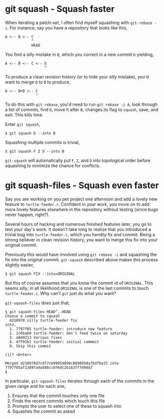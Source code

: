 # git squash - Squash faster

When iterating a patch-set, I often find myself squashing with
`git-rebase -i`. For instance, say you have a repository that looks
like this,

    A <-- B <-- C
                ^
                HEAD

You find a silly mistake in `B`, which you correct in a new commit `D`
yielding,

    A <-- B <-- C <-- D
                      ^

To produce a clean revision history (or to hide your silly mistake),
you'd want to merge `D` to `B` to produce,

    A <-- B+D <-- C
                  ^

To do this with `git rebase`, you'd need to run `git rebase -i A`,
look through a list of commits, find `D`, move it after `B`, changes
its flag to `squash`, save, and exit. This kills time.

Enter `git squash`,

    $ git squash D --into B

Squashing multiple commits is trivial,

    $ git squash F Z D --into B

`git-squash` will automatically put `F`, `Z`, and `D` into topological
order before squashing to minimize the chance for conflicts.


# git squash-files - Squash even faster

Say you are working on you pet project one afternoon and add a lovely
new feature to `turtle-feeder.c`. Confident in your work, you move on
to add more lovely features elsewhere in the repository without
testing (since bugs never happen, right?).

Several hours of hacking and numerous finished features later, you go
to test your day's work. It doesn't take long to realize that you
introduced a trivial bug into `turtle-feeder.c`, which you handily fix
and commit. Being a strong believer in clean revision history, you
want to merge this fix into your original commit.

Previously this would have involved using `git rebase -i` and
squashing the fix into the original commit. `git-squash` described
above makes this process slightly easier,

    $ git squash FIX --into=ORIGINAL

But this of course assumes that you know the commit id of `ORIGINAL`.
This seems silly; in all likelihood `ORIGINAL` is one of the last
commits to touch `turtle-feeder.c`. Why can't `git` just do what you
want?

`git-squash-files` does just that,

    $ git squash-files HEAD^..HEAD
    Choose a commit to squash
      d210978 silly turtle-feeder fix
    into,
      1. 7797f05 turtle-feeder: introduce new feature
      2. 2c6ba60 turtle-feeder: don't feed twice on saturday
      3. a849213 Various fixes
      4. 4ff91b1 turtle-feeder: initial commmit
      0. Skip this commit

    [1]? <Enter>

    Merged d210978d7c077cb99954898c8890958a7bdfba15 into 7797f05af13897a9a588cc076dc2b163ff7d94d7
    $ 

In particular, `git-squash-files` iterates through each of the commits
in the given range and for each one,

  1. Ensures that the commit touches only one file
  2. Finds the recent commits which touch this file
  3. Prompts the user to select one of these to squash into 
  4. Squashes the commit as asked
